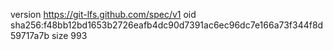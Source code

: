 version https://git-lfs.github.com/spec/v1
oid sha256:f48bb12bd1653b2726eafb4dc90d7391ac6ec96dc7e166a73f344f8d59717a7b
size 993
